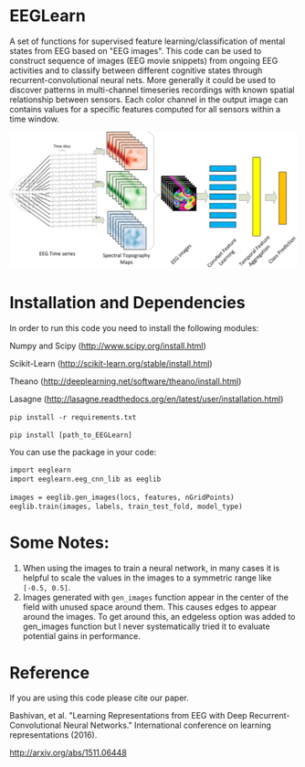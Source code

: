 # EEGLearn
A set of functions for supervised feature learning/classification of mental states from EEG based on "EEG images".
This code can be used to construct sequence of images (EEG movie snippets) from ongoing EEG activities and to classify between different cognitive states through recurrent-convolutional neural
nets. More generally it could be used to discover patterns in multi-channel timeseries recordings with known spatial relationship between sensors. Each color channel in the output image can contains values for a specific features computed for all sensors within a time window.

![alt text](diagram.png "Converting EEG recordings to movie snippets")

# Installation and Dependencies
In order to run this code you need to install the following modules:

Numpy and Scipy (http://www.scipy.org/install.html)

Scikit-Learn (http://scikit-learn.org/stable/install.html)

Theano (http://deeplearning.net/software/theano/install.html)

Lasagne (http://lasagne.readthedocs.org/en/latest/user/installation.html)

`pip install -r requirements.txt`

`pip install [path_to_EEGLearn]`

You can use the package in your code:
```
import eeglearn
import eeglearn.eeg_cnn_lib as eeglib

images = eeglib.gen_images(locs, features, nGridPoints)
eeglib.train(images, labels, train_test_fold, model_type)
```

# Some Notes:
1. When using the images to train a neural network, in many cases it is helpful to scale the values in the images to a symmetric range like `[-0.5, 0.5]`.
2. Images generated with `gen_images` function appear in the center of the field with unused space around them. This causes edges to appear around the images. To get around this, an edgeless option was added to gen_images function but I never systematically tried it to evaluate potential gains in performance.

# Reference

If you are using this code please cite our paper.

Bashivan, et al. "Learning Representations from EEG with Deep Recurrent-Convolutional Neural Networks." International conference on learning representations (2016).

http://arxiv.org/abs/1511.06448
